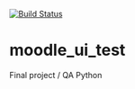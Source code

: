 [![Build Status](https://app.travis-ci.com/berpress/moodle_ui_test.svg?branch=main)](https://app.travis-ci.com/berpress/moodle_ui_test)
# moodle_ui_test
Final project / QA Python


[//]: # (Use python 3.8 +)

[//]: # (Create and activate virtual environments)

[//]: # ()
[//]: # (```)

[//]: # (python3 -m venv env)

[//]: # (source env/bin/activate)

[//]: # (```)

[//]: # ()
[//]: # (Run in terminal)

[//]: # ()
[//]: # (```)

[//]: # (pip install -r requirements.txt)

[//]: # (```)

[//]: # ()
[//]: # (pre-commit https://pre-commit.com)

[//]: # (```)

[//]: # (pre-commit run --all-files)

[//]: # (```)

[//]: # ()
[//]: # (Test app)

[//]: # (```)

[//]: # (https://qacoursemoodle.innopolis.university)

[//]: # (```)

[//]: # ()
[//]: # ()
[//]: # (pytest --alluredir=allure-results/ )